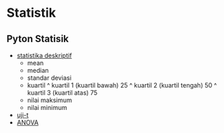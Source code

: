 # Statistik

## Pyton Statisik
* [statistika deskriptif](https://github.com/AhmadFirmanto/Statistik/blob/main/deskriptif.ipynb)
  - mean
  - median
  - standar deviasi
  - kuartil
    ^ kuartil 1 (kuartil bawah) 25 
    ^ kuartil 2 (kuartil tengah) 50
    ^ kuartil 3 (kuartil atas) 75
  - nilai maksimum
  - nilai minimum
* [uji-t](https://github.com/AhmadFirmanto/Statistik/blob/main/t_stat.ipynb)
* [ANOVA](https://github.com/AhmadFirmanto/Statistik/blob/main/anova.ipynb)

